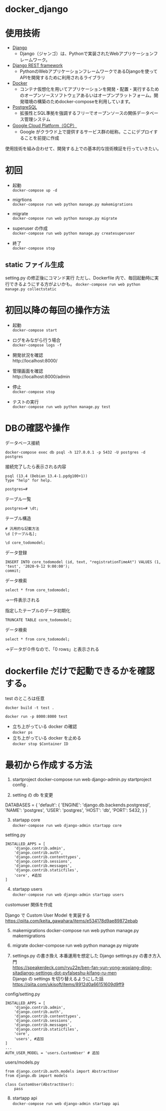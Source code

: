 # docker_django

# 使用技術
- [Django](https://docs.djangoproject.com/)
  - Django（ジャンゴ）は、Pythonで実装されたWebアプリケーションフレームワーク。
- [Django REST framework](https://www.django-rest-framework.org/)
  - PythonのWebアプリケーションフレームワークであるDjangoを使ってAPIを開発するために利用されるライブラリ
- [Docker](https://www.docker.com/)
  - コンテナ仮想化を用いてアプリケーションを開発・配置・実行するためのオープンソースソフトウェアあるいはオープンプラットフォーム。開発環境の構築のためdocker-composeを利用しています。
- [PostgreSQL](https://www.postgresql.org/)
  - 拡張性とSQL準拠を強調するフリーでオープンソースの関係データベース管理システム
- [Google Cloud Platform（GCP）](https://cloud.google.com/)
  - Google がクラウド上で提供するサービス群の総称。ここにデプロイすることを前提に作成
  
使用技術を組み合わせて、開発する上での基本的な技術検証を行っていきたい。

# 初回

- 起動<br>
  `docker-compose up -d`
- migrtions<br>
  `docker-compose run web python manage.py makemigrations `

- migrate <br>
  `docker-compose run web python manage.py migrate `

- superuser の作成 <br>
  `docker-compose run web python manage.py createsuperuser`
  
- 終了<br>
  `docker-compose stop`

## static ファイル生成

setting.py の修正後にコマンド実行
ただし、Dockerfile 内で、毎回起動時に実行できるようにする方がよいかも。
`docker-compose run web python manage.py collectstatic`

# 初回以降の毎回の操作方法

- 起動<br>
  `docker-compose start`
- ログをみながら行う場合<br>
  `docker-compose logs -f`

- 開発状況を確認<br>
  http://localhost:8000/

- 管理画面を確認<br>
  http://localhost:8000/admin

- 停止 <br>
  `docker-compose stop`

- テストの実行 <br>
  `docker-compose run web python manage.py test`

# DBの確認や操作


データベース接続
```
docker-compose exec db psql -h 127.0.0.1 -p 5432 -U postgres -d postgres
```

接続完了したら表示される内容
```
psql (13.4 (Debian 13.4-1.pgdg100+1))
Type "help" for help.

postgres=# 
```


テーブル一覧
```
postgres=# \dt;
```

テーブル構造
```
# 汎用的な記載方法
\d [テーブル名];
```
```
\d core_todomodel;
```

データ登録
```
INSERT INTO core_todomodel (id, text, "registrationTimeAt") VALUES (1, 'test', '2020-9-12 9:00:00');
commit;
```

データ検索
```
select * from core_todomodel;
```
→一件表示される

指定したテーブルのデータ初期化
```
TRUNCATE TABLE core_todomodel;
```

データ検索
```
select * from core_todomodel;
```
→データが０件なので、「0 rows」と表示される

# dockerfile だけで起動できるかを確認する。

test のところは任意

`docker build -t test .`

`docker run -p 8000:8000 test`

- 立ち上がっている docker の確認<br>
  `docker ps `
- 立ち上がっている docker を止める<br>
  `docker stop $Container ID `

# 最初から作成する方法

1. startproject
   docker-compose run web django-admin.py startproject config .

2. setting の db を変更

DATABASES = {
'default': {
'ENGINE': 'django.db.backends.postgresql',
'NAME': 'postgres',
'USER': 'postgres',
'HOST': 'db',
'PORT': 5432,
}
}

3. startapp core <br>
   `docker-compose run web django-admin startapp core`

setting.py

```
INSTALLED_APPS = [
    'django.contrib.admin',
    'django.contrib.auth',
    'django.contrib.contenttypes',
    'django.contrib.sessions',
    'django.contrib.messages',
    'django.contrib.staticfiles',
    'core', #追加
]
```

4. startapp users<br>
   `docker-compose run web django-admin startapp users`

customuser 関係を作成

Django で Custom User Model を実装する<br>
https://qiita.com/keita_gawahara/items/e534178d9ae89872ebab

5. makemigrations
   docker-compose run web python manage.py makemigrations

6. migrate
   docker-compose run web python manage.py migrate
7. settings.py の書き換え
   本番運用を想定した Django settings.py の書き方入門<br>
   https://speakerdeck.com/ryu22e/ben-fan-yun-yong-woxiang-ding-sitadjango-settings-dot-pyfalseshu-kifang-ru-men <br>
   Django の settings を切り替えるようにした話<br>
   https://qiita.com/ukisoft/items/8912d0a66151609d9ff9

config/setting.py

```
INSTALLED_APPS = [
    'django.contrib.admin',
    'django.contrib.auth',
    'django.contrib.contenttypes',
    'django.contrib.sessions',
    'django.contrib.messages',
    'django.contrib.staticfiles',
    'core',
    'users', #追加
]
...
AUTH_USER_MODEL = 'users.CustomUser' # 追加
```

users/models.py

```
from django.contrib.auth.models import AbstractUser
from django.db import models

class CustomUser(AbstractUser):
    pass
```

8. startapp api<br>
   `docker-compose run web django-admin startapp api`


